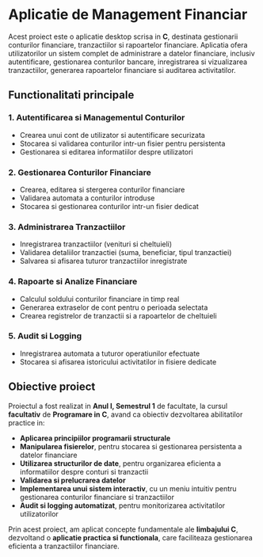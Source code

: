 # Aplicatie de Management Financiar


  Acest proiect este o aplicatie desktop scrisa in **C**, destinata gestionarii conturilor financiare, tranzactiilor si rapoartelor financiare. Aplicatia ofera utilizatorilor un sistem complet de administrare a datelor financiare, inclusiv autentificare, gestionarea conturilor bancare, inregistrarea si vizualizarea tranzactiilor, generarea rapoartelor financiare si auditarea activitatilor.


## Functionalitati principale

### 1. Autentificarea si Managementul Conturilor
-  Crearea unui cont de utilizator si autentificare securizata
-  Stocarea si validarea conturilor intr-un fisier pentru persistenta
-  Gestionarea si editarea informatiilor despre utilizatori

### 2. Gestionarea Conturilor Financiare
-  Crearea, editarea si stergerea conturilor financiare
-  Validarea automata a conturilor introduse
-  Stocarea si gestionarea conturilor intr-un fisier dedicat

### 3. Administrarea Tranzactiilor
-  Inregistrarea tranzactiilor (venituri si cheltuieli)
-  Validarea detaliilor tranzactiei (suma, beneficiar, tipul tranzactiei)
-  Salvarea si afisarea tuturor tranzactiilor inregistrate

### 4. Rapoarte si Analize Financiare
-  Calculul soldului conturilor financiare in timp real
-  Generarea extraselor de cont pentru o perioada selectata
-  Crearea registrelor de tranzactii si a rapoartelor de cheltuieli

### 5. Audit si Logging
-  Inregistrarea automata a tuturor operatiunilor efectuate
-  Stocarea si afisarea istoricului activitatilor in fisiere dedicate


## Obiective proiect

Proiectul a fost realizat in **Anul I, Semestrul 1** de facultate, la cursul **facultativ** de **Programare in C**, avand ca obiectiv dezvoltarea abilitatilor practice in:
-  **Aplicarea principiilor programarii structurale**
-  **Manipularea fisierelor**, pentru stocarea si gestionarea persistenta a datelor financiare
-  **Utilizarea structurilor de date**, pentru organizarea eficienta a informatiilor despre conturi si tranzactii
-  **Validarea si prelucrarea datelor**
-  **Implementarea unui sistem interactiv**, cu un meniu intuitiv pentru gestionarea conturilor financiare si tranzactiilor
-  **Audit si logging automatizat**, pentru monitorizarea activitatilor utilizatorilor

  Prin acest proiect, am aplicat concepte fundamentale ale **limbajului C**, dezvoltand o **aplicatie practica si functionala**, care faciliteaza gestionarea eficienta a tranzactiilor financiare. 



